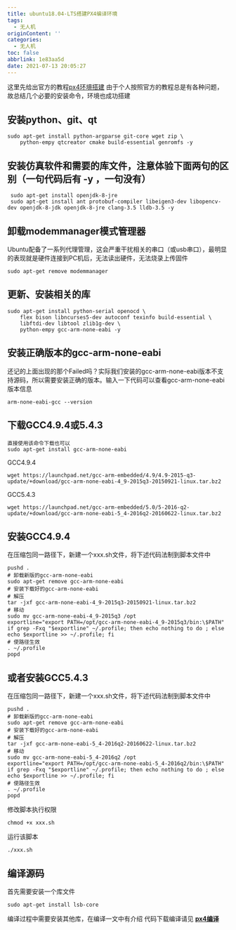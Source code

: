 ```yaml
---
title: ubuntu18.04-LTS搭建PX4编译环境
tags:
  - 无人机
originContent: ''
categories:
  - 无人机
toc: false
abbrlink: 1e83aa5d
date: 2021-07-13 20:05:27
---
```


这里先给出官方的教程[px4环境搭建](http://dev.px4.io/zh/setup/dev_env_linux.html)
由于个人按照官方的教程总是有各种问题，故总结几个必要的安装命令，环境也成功搭建
## 安装python、git、qt
```
sudo apt-get install python-argparse git-core wget zip \
    python-empy qtcreator cmake build-essential genromfs -y
```
## 安装仿真软件和需要的库文件，注意体验下面两句的区别（一句代码后有 -y ，一句没有）
```
 sudo apt-get install openjdk-8-jre
 sudo apt-get install ant protobuf-compiler libeigen3-dev libopencv-dev openjdk-8-jdk openjdk-8-jre clang-3.5 lldb-3.5 -y
```
## 卸载modemmanager模式管理器
Ubuntu配备了一系列代理管理，这会严重干扰相关的串口（或usb串口），最明显的表现就是硬件连接到PC机后，无法读出硬件，无法烧录上传固件
```
sudo apt-get remove modemmanager
```
## 更新、安装相关的库
```
sudo apt-get install python-serial openocd \
    flex bison libncurses5-dev autoconf texinfo build-essential \
    libftdi-dev libtool zlib1g-dev \
    python-empy gcc-arm-none-eabi -y
```

## 安装正确版本的gcc-arm-none-eabi
还记的上面出现的那个Failed吗？实际我们安装的gcc-arm-none-eabi版本不支持源码，所以需要安装正确的版本。输入一下代码可以查看gcc-arm-none-eabi版本信息

```
arm-none-eabi-gcc --version
```

## 下载GCC4.9.4或5.4.3

```
直接使用该命令下载也可以
sudo apt-get install gcc-arm-none-eabi
```

GCC4.9.4
```
wget https://launchpad.net/gcc-arm-embedded/4.9/4.9-2015-q3-update/+download/gcc-arm-none-eabi-4_9-2015q3-20150921-linux.tar.bz2
```
GCC5.4.3
```
wget https://launchpad.net/gcc-arm-embedded/5.0/5-2016-q2-update/+download/gcc-arm-none-eabi-5_4-2016q2-20160622-linux.tar.bz2
```

## 安装GCC4.9.4
在压缩包同一路径下，新建一个xxx.sh文件，将下述代码法制到脚本文件中
```
pushd .
# 卸载新版的gcc-arm-none-eabi
sudo apt-get remove gcc-arm-none-eabi
# 安装下载好的gcc-arm-none-eabi
# 解压
tar -jxf gcc-arm-none-eabi-4_9-2015q3-20150921-linux.tar.bz2
# 移动
sudo mv gcc-arm-none-eabi-4_9-2015q3 /opt
exportline="export PATH=/opt/gcc-arm-none-eabi-4_9-2015q3/bin:\$PATH"
if grep -Fxq "$exportline" ~/.profile; then echo nothing to do ; else echo $exportline >> ~/.profile; fi
# 使路径生效
. ~/.profile
popd
```

## 或者安装GCC5.4.3
在压缩包同一路径下，新建一个xxx.sh文件，将下述代码法制到脚本文件中
```
pushd .
# 卸载新版的gcc-arm-none-eabi
sudo apt-get remove gcc-arm-none-eabi
# 安装下载好的gcc-arm-none-eabi
# 解压
tar -jxf gcc-arm-none-eabi-5_4-2016q2-20160622-linux.tar.bz2
# 移动
sudo mv gcc-arm-none-eabi-5_4-2016q2 /opt
exportline="export PATH=/opt/gcc-arm-none-eabi-5_4-2016q2/bin:\$PATH"
if grep -Fxq "$exportline" ~/.profile; then echo nothing to do ; else echo $exportline >> ~/.profile; fi
# 使路径生效
. ~/.profile
popd
```

修改脚本执行权限
```
chmod +x xxx.sh
```
运行该脚本
```
./xxx.sh
```
## 编译源码
首先需要安装一个库文件
```
sudo apt-get install lsb-core
```
编译过程中需要安装其他库，在编译一文中有介绍
代码下载编译请见
**[px4编译](https://blog.csdn.net/qq_20314133/article/details/90374584)**